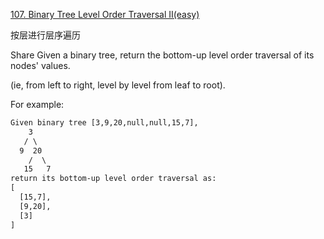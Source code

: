 [107. Binary Tree Level Order Traversal II(easy)](https://leetcode.com/problems/binary-tree-level-order-traversal-ii/)

按层进行层序遍历

Share
Given a binary tree, return the bottom-up level order traversal of its nodes' values.

(ie, from left to right, level by level from leaf to root).

For example:
```html
Given binary tree [3,9,20,null,null,15,7],
    3
   / \
  9  20
    /  \
   15   7
return its bottom-up level order traversal as:
[
  [15,7],
  [9,20],
  [3]
]
```